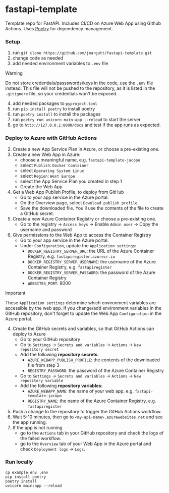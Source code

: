 # fastapi-template

Template repo for FastAPI. Includes CI/CD on Azure Web App using Github Actions. Uses [Poetry](https://python-poetry.org/) for dependency management.

### Setup

1. run `git clone https://github.com/jmargutt/fastapi-template.git`
2. change code as needed
3. add needed environment variables to `.env` file
> [!WARNING]  
> Do not store credentials/passswords/keys in the code, use the `.env` file instead.
> This file will not be pushed to the repository, as it is listed in the `.gitignore` file, so your credentials 
> won't be exposed.
4. add needed packages to `pyproject.toml`
5. run `pip install poetry` to install poetry
5. run `poetry install` to install the packages
6. run `poetry run uvicorn main:app --reload` to start the server
7. go to `http://127.0.0.1:8000/docs` and test if the app runs as expected.

### Deploy to Azure with GitHub Actions

2. Create a new App Service Plan in Azure, or choose a pre-existing one.
2. Create a new Web App in Azure:
   * choose a meaningful name, e.g. `fastapi-template-jacopo`
   * select `Publish`: `Docker Container`
   * select `Operating System`: `Linux`
   * select `Region`: `West Europe`
   * select the App Service Plan you created in step 1
   * Create the Web App
3. Get a Web App Publish Profile, to deploy from GitHub
   * Go to your app service in the Azure portal. 
   * On the Overview page, select `Download publish profile`. 
   * Save the downloaded file. You'll use the contents of the file to create a GitHub secret.
1. Create a new Azure Container Registry or choose a pre-existing one.
   * Go to the registry -> `Access keys` -> Enable `Admin user` -> Copy the username and password
3. Give permissions to the Web App to access the Container Registry
   * Go to your app service in the Azure portal.
   * Under `Configuration`, update the `Application settings`:
     * `DOCKER_REGISTRY_SERVER_URL`: the URL of the Azure Container Registry, e.g. `fastapiregister.azurecr.io`
     * `DOCKER_REGISTRY_SERVER_USERNAME`: the username of the Azure Container Registry, e.g. `fastapiregister`
     * `DOCKER_REGISTRY_SERVER_PASSWORD`: the password of the Azure Container Registry
     * `WEBSITES_PORT`: 8000
> [!IMPORTANT]  
> These `Application settings` determine which environment variables are accessible by the web app. 
> If you change/add environment variables in the GitHub repository, don't forget to update the Web App `Configuration` in the Azure portal.

4. Create the GitHub secrets and variables, so that GitHub Actions can deploy to Azure
   * Go to your GitHub repository
   * Go to `Settings` -> `Secrets and variables` -> `Actions` -> `New repository secret`
   * Add the following **repository secrets**:
     * `AZURE_WEBAPP_PUBLISH_PROFILE`: the contents of the downloaded file from step 3
     * `REGISTRY_PASSWORD`: the password of the Azure Container Registry
   * Go to `Settings` -> `Secrets and variables` -> `Actions` -> `New repository variable`
   * Add the following **repository variables**:
     * `AZURE_WEBAPP_NAME`: the name of your web app, e.g. `fastapi-template-jacopo`
     * `REGISTRY_NAME`: the name of the Azure Container Registry, e.g. `fastapiregister`
5. Push a change to the repository to trigger the GitHub Actions workflow.
4. Wait 5-10 minutes, then go to `<my-api-name>.azurewebsites.net` and see the app running.
5. If the app is not running
   * go to the `Actions` tab in your GitHub repository and check the logs of the failed workflow.
   * go to the `Overview` tab of your Web App in the Azure portal and check `Deployment logs` -> `Logs`.

### Run locally

```
cp example.env .env
pip install poetry
poetry install
uvicorn main:app --reload
```
